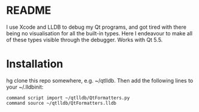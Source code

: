 # README #

I use Xcode and LLDB to debug my Qt programs, and got tired with there being no visualisation for all the built-in types. Here I endeavour to make all of these types visible through the debugger. Works with Qt 5.5.

# Installation #

hg clone this repo somewhere, e.g. ~/qtlldb. Then add the following lines to your ~/.lldbinit:

```
command script import ~/qtlldb/QtFormatters.py
command source ~/qtlldb/QtFormatters.lldb
```